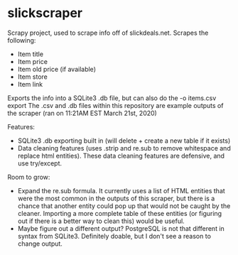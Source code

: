 # slickscraper

Scrapy project, used to scrape info off of slickdeals.net. Scrapes the following:
* Item title
* Item price
* Item old price (if available)
* Item store
* Item link

Exports the info into a SQLite3 .db file, but can also do the -o items.csv export
The .csv and .db files within this repository are example outputs of the scraper (ran on 11:21AM EST March 21st, 2020)

Features:
* SQLite3 .db exporting built in (will delete + create a new table if it exists)
* Data cleaning features (uses .strip and re.sub to remove whitespace and replace html entities). These data cleaning features are defensive, and use try/except.

Room to grow:
* Expand the re.sub formula. It currently uses a list of HTML entities that were the most common in the outputs of this scraper, but there is a chance that another entity could pop up that would not be caught by the cleaner. Importing a more complete table of these entities (or figuring out if there is a better way to clean this) would be useful.
* Maybe figure out a different output? PostgreSQL is not that different in syntax from SQLite3. Definitely doable, but I don't see a reason to change output.
